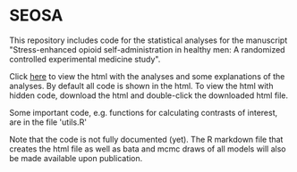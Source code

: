 # SEOSA
This repository includes code for the statistical analyses for the manuscript "Stress-enhanced opioid self-administration in healthy men: A randomized controlled experimental medicine study".

Click [here](https://htmlpreview.github.io/?https://raw.githubusercontent.com/gbiele/SEOSA/main/Analysis_Paper1.html) to view the html with the analyses and some explanations of the analyses. By default all code is shown in the html. To view the html with hidden code, download the html and double-click the downloaded html file.

Some important code, e.g. functions for calculating contrasts of interest, are in the file 'utils.R'

Note that the code is not fully documented (yet).
The R markdown file that creates the html file as well as bata and mcmc draws of all models will also be made available upon publication.
